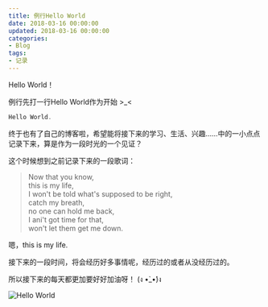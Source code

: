 ```yaml
---
title: 例行Hello World
date: 2018-03-16 00:00:00
updated: 2018-03-16 00:00:00
categories:
- Blog
tags:
- 记录
---
```



Hello World！

<!--more-->

例行先打一行Hello World作为开始 >_<

```C
Hello World.
```

终于也有了自己的博客啦，希望能将接下来的学习、生活、兴趣……中的一小点点记录下来，算是作为一段时光的一个见证？

这个时候想到之前记录下来的一段歌词：

>Now that you know,  
>this is my life,  
>I won't be told what's supposed to be right,  
>catch my breath,  
>no one can hold me back,  
>I ani't got time for that,  
>won't let them get me down.  

嗯，this is my life.

接下来的一段时间，将会经历好多事情呢，经历过的或者从没经历过的。

所以接下来的每天都更加要好好加油呀！  (ง •̀_•́)ง 

![Hello World](/images/2018-03-16-HelloWorld/pic2.jpg)